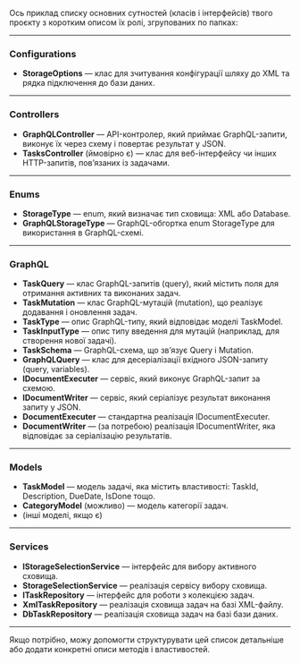 Ось приклад списку основних сутностей (класів і інтерфейсів) твого проєкту з коротким описом їх ролі, згрупованих по папках:

---

### Configurations

* **StorageOptions** — клас для зчитування конфігурації шляху до XML та рядка підключення до бази даних.

---

### Controllers

* **GraphQLController** — API-контролер, який приймає GraphQL-запити, виконує їх через схему і повертає результат у JSON.
* **TasksController** (ймовірно є) — клас для веб-інтерфейсу чи інших HTTP-запитів, пов’язаних із задачами.

---

### Enums

* **StorageType** — enum, який визначає тип сховища: XML або Database.
* **GraphQLStorageType** — GraphQL-обгортка enum StorageType для використання в GraphQL-схемі.

---

### GraphQL

* **TaskQuery** — клас GraphQL-запитів (query), який містить поля для отримання активних та виконаних задач.
* **TaskMutation** — клас GraphQL-мутацій (mutation), що реалізує додавання і оновлення задач.
* **TaskType** — опис GraphQL-типу, який відповідає моделі TaskModel.
* **TaskInputType** — опис типу введення для мутацій (наприклад, для створення нової задачі).
* **TaskSchema** — GraphQL-схема, що зв’язує Query і Mutation.
* **GraphQLQuery** — клас для десеріалізації вхідного JSON-запиту (query, variables).
* **IDocumentExecuter** — сервіс, який виконує GraphQL-запит за схемою.
* **IDocumentWriter** — сервіс, який серіалізує результат виконання запиту у JSON.
* **DocumentExecuter** — стандартна реалізація IDocumentExecuter.
* **DocumentWriter** — (за потребою) реалізація IDocumentWriter, яка відповідає за серіалізацію результатів.

---

### Models

* **TaskModel** — модель задачі, яка містить властивості: TaskId, Description, DueDate, IsDone тощо.
* **CategoryModel** (можливо) — модель категорії задач.
* (інші моделі, якщо є)

---

### Services

* **IStorageSelectionService** — інтерфейс для вибору активного сховища.
* **StorageSelectionService** — реалізація сервісу вибору сховища.
* **ITaskRepository** — інтерфейс для роботи з колекцією задач.
* **XmlTaskRepository** — реалізація сховища задач на базі XML-файлу.
* **DbTaskRepository** — реалізація сховища задач на базі бази даних.

---

Якщо потрібно, можу допомогти структурувати цей список детальніше або додати конкретні описи методів і властивостей.
